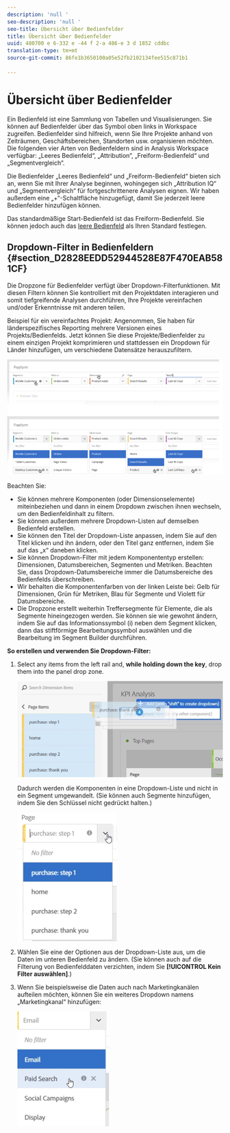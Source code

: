 ```yaml
---
description: 'null '
seo-description: 'null '
seo-title: Übersicht über Bedienfelder
title: Übersicht über Bedienfelder
uuid: 480700 e 6-332 e -44 f 2-a 486-e 3 d 1852 cddbc
translation-type: tm+mt
source-git-commit: 86fe1b3650100a05e52fb2102134fee515c871b1

---
```



# Übersicht über Bedienfelder

Ein Bedienfeld ist eine Sammlung von Tabellen und Visualisierungen. Sie können auf Bedienfelder über das Symbol oben links in Workspace zugreifen. Bedienfelder sind hilfreich, wenn Sie Ihre Projekte anhand von Zeiträumen, Geschäftsbereichen, Standorten usw. organisieren möchten. Die folgenden vier Arten von Bedienfeldern sind in Analysis Workspace verfügbar: „Leeres Bedienfeld“, „Attribution“, „Freiform-Bedienfeld“ und „Segmentvergleich“.

Die Bedienfelder „Leeres Bedienfeld“ und „Freiform-Bedienfeld“ bieten sich an, wenn Sie mit Ihrer Analyse beginnen, wohingegen sich „Attribution IQ“ und „Segmentvergleich“ für fortgeschrittenere Analysen eignen. Wir haben außerdem eine „+“-Schaltfläche hinzugefügt, damit Sie jederzeit leere Bedienfelder hinzufügen können.

Das standardmäßige Start-Bedienfeld ist das Freiform-Bedienfeld. Sie können jedoch auch das [leere Bedienfeld](../../../analyze/analysis-workspace/c-panels/blank-panel.md#concept_B0AD924A792F4166B13448AC253CE7E2) als Ihren Standard festlegen.

## Dropdown-Filter in Bedienfeldern {#section_D2828EEDD52944528E87F470EAB581CF}

Die Dropzone für Bedienfelder verfügt über Dropdown-Filterfunktionen. Mit diesen Filtern können Sie kontrolliert mit den Projektdaten interagieren und somit tiefgreifende Analysen durchführen, Ihre Projekte vereinfachen und/oder Erkenntnisse mit anderen teilen.

Beispiel für ein vereinfachtes Projekt: Angenommen, Sie haben für länderspezifisches Reporting mehrere Versionen eines Projekts/Bedienfelds. Jetzt können Sie diese Projekte/Bedienfelder zu einem einzigen Projekt komprimieren und stattdessen ein Dropdown für Länder hinzufügen, um verschiedene Datensätze herauszufiltern.

![](assets/dropdowns.png)

Beachten Sie:

* Sie können mehrere Komponenten (oder Dimensionselemente) miteinbeziehen und dann in einem Dropdown zwischen ihnen wechseln, um den Bedienfeldinhalt zu filtern.
* Sie können außerdem mehrere Dropdown-Listen auf demselben Bedienfeld erstellen.
* Sie können den Titel der Dropdown-Liste anpassen, indem Sie auf den Titel klicken und ihn ändern, oder den Titel ganz entfernen, indem Sie auf das „x“ daneben klicken.
* Sie können Dropdown-Filter mit jedem Komponententyp erstellen: Dimensionen, Datumsbereichen, Segmenten und Metriken. Beachten Sie, dass Dropdown-Datumsbereiche immer die Datumsbereiche des Bedienfelds überschreiben.
* Wir behalten die Komponentenfarben von der linken Leiste bei: Gelb für Dimensionen, Grün für Metriken, Blau für Segmente und Violett für Datumsbereiche.
* Die Dropzone erstellt weiterhin Treffersegmente für Elemente, die als Segmente hineingezogen werden. Sie können sie wie gewohnt ändern, indem Sie auf das Informationssymbol (i) neben dem Segment klicken, dann das stiftförmige Bearbeitungssymbol auswählen und die Bearbeitung im Segment Builder durchführen.

**So erstellen und verwenden Sie Dropdown-Filter:**

1. Select any items from the left rail and, **while holding down the  key**, drop them into the panel drop zone.

   ![](assets/create_dropdown.png)

   Dadurch werden die Komponenten in eine Dropdown-Liste und nicht in ein Segment umgewandelt. (Sie können auch Segmente hinzufügen, indem Sie den Schlüssel nicht gedrückt halten.)

   ![](assets/dropdown.png)

1. Wählen Sie eine der Optionen aus der Dropdown-Liste aus, um die Daten im unteren Bedienfeld zu ändern. (Sie können auch auf die Filterung von Bedienfelddaten verzichten, indem Sie **[!UICONTROL Kein Filter auswählen]**.)
1. Wenn Sie beispielsweise die Daten auch nach Marketingkanälen aufteilen möchten, können Sie ein weiteres Dropdown namens „Marketingkanal“ hinzufügen:

   ![](assets/mc_dropdown.png)

